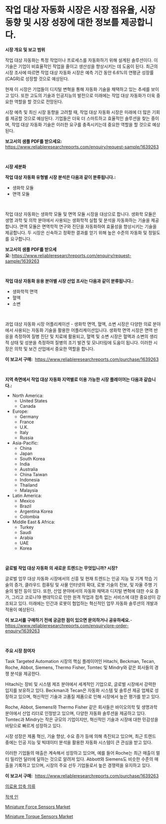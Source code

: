 <p><h1>작업 대상 자동화 시장은 시장 점유율, 시장 동향 및 시장 성장에 대한 정보를 제공합니다.</h1></p><p><strong>시장 개요 및 보고 범위</strong></p>
<p><p>작업 대상 자동화는 특정 작업이나 프로세스를 자동화하기 위해 설계된 솔루션이다. 이 기술은 기업이 비효율적인 작업을 줄이고 생산성을 향상시키는 데 도움이 된다. 최근의 시장 조사에 따르면 작업 대상 자동화 시장은 예측 기간 동안 6.6%의 연평균 성장률(CAGR)로 성장할 것으로 예상된다. </p><p>현재 이 시장은 기업들이 디지털 변혁을 통해 자동화 기술을 채택하고 있는 추세를 보이고 있다. 또한 고도의 기술과 인공지능의 발전으로 미래에는 작업 대상 자동화가 더욱 중요한 역할을 할 것으로 전망된다.</p><p>시장 예측 및 최신 시장 동향을 고려할 때, 작업 대상 자동화 시장은 미래에 더 많은 기회를 제공할 것으로 예상된다. 기업들은 더욱 더 스마트하고 효율적인 솔루션을 찾는 중이며, 작업 대상 자동화 기술은 이러한 요구를 충족시키는데 중요한 역할을 할 것으로 예상된다.</p></p>
<p><strong>보고서의 샘플 PDF를 받으세요:</strong> <a href="https://www.reliableresearchreports.com/enquiry/request-sample/1639263">https://www.reliableresearchreports.com/enquiry/request-sample/1639263</a></p>
<p>&nbsp;</p>
<p><strong>시장 세분화</strong></p>
<p><strong>작업 대상 자동화 유형별 시장 분석은 다음과 같이 분류됩니다.:</strong></p>
<p><ul><li>생화학 모듈</li><li>면역 모듈</li></ul></p>
<p>&nbsp;</p>
<p><p>작업 대상 자동화는 생화학 모듈 및 면역 모듈 시장을 대상으로 합니다. 생화학 모듈은 생명 과학 및 의학 분야에서 사용되는 생화학적 실험 및 분석을 자동화하는 기술을 제공합니다. 면역 모듈은 면역학적 연구와 진단을 자동화하여 효율성을 향상시키는 기술을 제공합니다. 두 시장은 신속하고 정확한 결과를 얻기 위해 높은 수준의 자동화 및 정밀도를 요구합니다.</p></p>
<p><strong>보고서의 샘플 PDF를 받으세요:</strong>&nbsp;<a href="https://www.reliableresearchreports.com/enquiry/request-sample/1639263">https://www.reliableresearchreports.com/enquiry/request-sample/1639263</a></p>
<p>&nbsp;</p>
<p><strong> 작업 대상 자동화 응용 분야별 시장 산업 조사는 다음과 같이 분류됩니다.:</strong></p>
<p><ul><li>생화학적 면역</li><li>혈액</li><li>소변</li></ul></p>
<p>&nbsp;</p>
<p><p>과업 대상 자동화 시장 어플리케이션 - 생화학 면역, 혈액, 소변 시장은 다양한 의료 분야에서 사용되는 자동화 기술을 활용한 어플리케이션입니다. 생화학 면역 시장은 면역 반응을 측정하여 질병 진단 및 치료에 활용되고, 혈액 및 소변 시장은 혈액과 소변의 생리적 상태 및 성분을 측정하여 질병의 조기 발견 및 모니터링에 도움이 됩니다. 이러한 시장은 의학 및 보건 산업에서 중요한 역할을 합니다.</p></p>
<p><strong>이 보고서 구매:</strong>&nbsp; <a href="https://www.reliableresearchreports.com/purchase/1639263">https://www.reliableresearchreports.com/purchase/1639263</a></p>
<p>&nbsp;</p>
<p><strong>지역 측면에서 작업 대상 자동화 지역별로 이용 가능한 시장 플레이어는 다음과 같습니다.:</strong></p>
<p><ul>
    <li>
        North America:
        <ul>
            <li>United States</li>
            <li>Canada</li>
        </ul>
    </li>
    <li>
        Europe:
        <ul>
            <li>Germany</li>
            <li>France</li>
            <li>U.K.</li>
            <li>Italy</li>
            <li>Russia</li>
        </ul>
    </li>
    <li>
        Asia-Pacific:
        <ul>
            <li>China</li>
            <li>Japan</li>
            <li>South Korea</li>
            <li>India</li>
            <li>Australia</li>
            <li>China Taiwan</li>
            <li>Indonesia</li>
            <li>Thailand</li>
            <li>Malaysia</li>
        </ul>
    </li>
    <li>
        Latin America:
        <ul>
            <li>Mexico</li>
            <li>Brazil</li>
            <li>Argentina Korea</li>
            <li>Colombia</li>
        </ul>
    </li>
    <li>
        Middle East & Africa:
        <ul>
            <li>Turkey</li>
            <li>Saudi</li>
            <li>Arabia</li>
            <li>UAE</li>
            <li>Korea</li>
        </ul>
    </li>
    </ul></p>
<p>&nbsp;</p>
<p><strong>글로벌 작업 대상 자동화 의 새로운 트렌드는 무엇입니까? 시장?</strong></p>
<p><p>글로벌 업무 대상 자동화 시장에서의 신흥 및 현재 트렌드는 인공 지능 및 기계 학습 기술의 증가, 클라우드 컴퓨팅 및 사물 인터넷의 확대, 로봇 기술의 진보, 및 자율 주행 기술의 발전 등이 있다. 또한, 산업 분야에서의 자동화 채택과 디지털 변혁에 대한 수요 증가, 그리고 코로나19 팬데믹으로 인한 원격 작업과 접촉 없는 서비스에 대한 중요성이 강조되고 있다. 미래에는 인간과 로봇이 협업하는 혁신적인 업무 자동화 솔루션의 개발과 적용이 예상된다.</p></p>
<p><strong>이 보고서를 구매하기 전에 궁금한 점이 있으면 문의하거나 공유하세요.</strong>- <a href="https://www.reliableresearchreports.com/enquiry/pre-order-enquiry/1639263">https://www.reliableresearchreports.com/enquiry/pre-order-enquiry/1639263</a></p>
<p>&nbsp;</p>
<p><strong>주요 시장 참여자</strong></p>
<p><p>Task Targeted Automation 시장의 핵심 플레이어인 Hitachi, Beckman, Tecan, Roche, Abbot, Siemens, Thermo Fisher, Tomtec 및 Mindry와 같은 회사들의 경쟁 분석을 제공한다. </p><p>Hitachi는 장비 및 시스템 제조 분야에서 세계적인 기업으로, 글로벌 시장에서 강력한 입지를 보유하고 있다. Beckman과 Tecan은 자동화 시스템 및 솔루션 제공 업체로 성장하고 있으며, 혁신적인 기술과 고품질 제품으로 인해 시장에서 높은 평가를 받고 있다. </p><p>Roche, Abbot, Siemens와 Thermo Fisher 같은 회사들은 바이오의학 및 생명과학 분야에서 산업 리더로 인정받고 있으며, 다양한 자동화 솔루션을 제공하고 있다. Tomtec과 Mindry는 작은 규모의 기업이지만, 혁신적인 기술과 시장에 대한 민감성을 바탕으로 빠르게 성장하고 있다. </p><p>시장 성장은 제품 혁신, 기술 향상, 수요 증가 등에 의해 촉진되고 있으며, 최근 트렌드 중에는 인공 지능 및 빅데이터 분석을 활용한 자동화 시스템이 큰 관심을 받고 있다. </p><p>이러한 기업들의 매출은 계속해서 성장하고 있으며, 예를 들어 Roche는 최근 매출이 멀티 밀리언 달러에 달하는 것으로 알려져 있다. Abbott와 Siemens도 비슷한 수준의 매출을 기록하고 있으며, 시장의 주요 선두 기업들로서 높은 경쟁력을 유지하고 있다.</p></p>
<p><strong>이 보고서 구매:</strong>&nbsp;&nbsp;<a href="https://www.reliableresearchreports.com/purchase/1639263">https://www.reliableresearchreports.com/purchase/1639263</a></p>
<p><p><a href="https://medium.com/@avramcornescu20221/%EC%9D%98%EB%A3%8C-%EC%95%95%EC%B6%95-%EC%9D%98%EB%B3%B5-%EC%8B%9C%EC%9E%A5-%EC%84%B1%EA%B3%B5%EC%A0%81%EC%9D%B8-%EB%B9%84%EC%A6%88%EB%8B%88%EC%8A%A4-%EC%A0%84%EB%9E%B5%EC%9D%98-%ED%95%B5%EC%8B%AC%EC%9D%B8-%EC%98%88%EC%B8%A1-2031%EB%85%84%EA%B9%8C%EC%A7%80-368e79b92c8d">의료용 압축 의류</a></p><p><a href="https://medium.com/@ieremiapadurariu20221/2024-2031-%EA%B8%B0%EA%B0%84%EC%9D%84-%EC%9C%84%ED%95%9C-%EC%A0%81%EB%A7%9D-%EB%B0%8F-%EC%8B%9C%EC%9E%A5-%EB%B6%84%EC%84%9D%EC%9D%B4-%EC%98%88%EC%B8%A1%EB%90%9C-%EC%A0%81%EC%9D%B8-%EC%9D%B8-%EC%82%B0%EC%97%85-%EB%8F%99%ED%96%A5%EA%B3%BC-%EC%8B%9C%EC%9E%A5-%EB%B6%84%EC%84%9D-2b65e9c150a0">적색 인</a></p><p><a href="https://github.com/gulaimolin/Market-Research-Report-List-3/blob/main/miniature-force-sensors-market.md">Miniature Force Sensors Market</a></p><p><a href="https://github.com/RoccoManning/Market-Research-Report-List-4/blob/main/miniature-torque-sensors-market.md">Miniature Torque Sensors Market</a></p></p>
